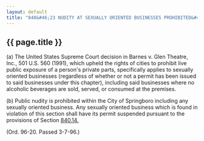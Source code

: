 ---
layout: default 
title: "840&#46;23 NUDITY AT SEXUALLY ORIENTED BUSINESSES PROHIBITED&#46;"---

{{ page.title }}
----------------

​(a) The United States Supreme Court decision in Barnes v. Glen Theatre,
Inc., 501 U.S. 560 (1991), which upheld the rights of cities to prohibit
live public exposure of a person's private parts, specifically applies
to sexually oriented businesses (regardless of whether or not a permit
has been issued to said businesses under this chapter), including said
businesses where no alcoholic beverages are sold, served, or consumed at
the premises.

​(b) Public nudity is prohibited within the City of Springboro including
any sexually oriented business. Any sexually oriented business which is
found in violation of this section shall have its permit suspended
pursuant to the provisions of Section [840.14.](3d281fb5.html)

(Ord. 96-20. Passed 3-7-96.)
